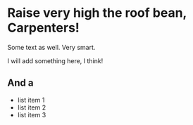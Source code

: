 # Raise very high the roof bean, Carpenters!

Some text as well. Very smart.

I will add something here, I think!

## And a

- list item 1
- list item 2
- list item 3
